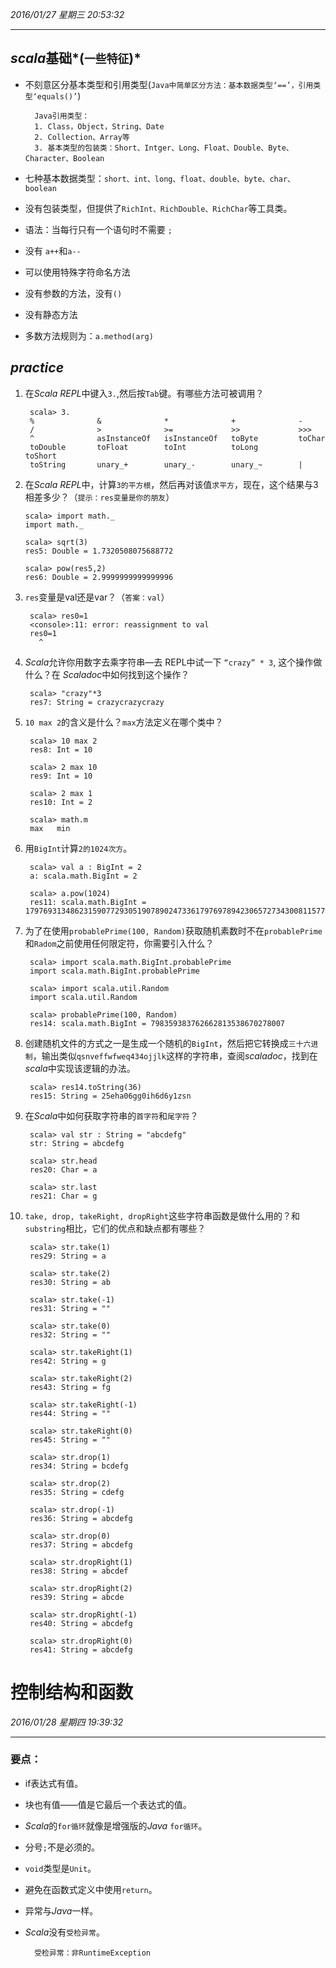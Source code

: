 *2016/01/27 星期三 20:53:32* 

----------
## *scala*基础*(```一些特征```)* ##

- 不刻意区分基本类型和引用类型(```Java中简单区分方法：基本数据类型‘==’，引用类型‘equals()’```)

	    Java引用类型：
	    1. Class，Object，String、Date
	    2. Collection、Array等
	    3. 基本类型的包装类：Short、Intger、Long、Float、Double、Byte、Character、Boolean

- 七种基本数据类型：`short、int、long、float、double、byte、char、boolean`

- 没有包装类型，但提供了`RichInt、RichDouble、RichChar`等工具类。

- 语法：当每行只有一个语句时不需要 `;`

- 没有 `a++`和`a--`

- 可以使用特殊字符命名方法

- 没有参数的方法，没有`()`

- 没有静态方法

- 多数方法规则为：`a.method(arg)`

## *practice* ##

1. 在*Scala REPL*中键入`3.`,然后按`Tab`键。有哪些方法可被调用？

	    scala> 3.
	    %              &              *              +              -
	    /              >              >=             >>             >>>
	    ^              asInstanceOf   isInstanceOf   toByte         toChar
	    toDouble       toFloat        toInt          toLong         toShort
	    toString       unary_+        unary_-        unary_~        |
1.  在*Scala REPL*中，计算`3的平方根`，然后再对该值`求平方`，现在，这个结果与3相差多少？（```提示：res变量是你的朋友```）

	    scala> import math._
	    import math._

	    scala> sqrt(3)
	    res5: Double = 1.7320508075688772

	    scala> pow(res5,2)
	    res6: Double = 2.9999999999999996
1. `res`变量是val还是var？（```答案：val```）

	    scala> res0=1
	    <console>:11: error: reassignment to val
	    res0=1
	      ^

1. *Scala*允许你用数字去乘字符串—去 REPL中试一下 `“crazy” * 3`, 这个操作做什么？在 *Scaladoc*中如何找到这个操作？

	    scala> "crazy"*3
	    res7: String = crazycrazycrazy
1. `10 max 2`的含义是什么？`max`方法定义在哪个类中？

	    scala> 10 max 2
	    res8: Int = 10

	    scala> 2 max 10
	    res9: Int = 10

	    scala> 2 max 1
	    res10: Int = 2

	    scala> math.m
	    max   min
1. 用`BigInt`计算`2的1024次方`。

	    scala> val a : BigInt = 2
	    a: scala.math.BigInt = 2

	    scala> a.pow(1024)
	    res11: scala.math.BigInt = 179769313486231590772930519078902473361797697894230657273430081157732675805500963132708477322407536021120113879871393357658789768814416622492847430639474124377767893424865485276302219601246094119453082952085005768838150682342462881473913110540827237163350510684586298239947245938479716304835356329624224137216
1. 为了在使用`probablePrime(100, Random)`获取随机素数时不在`probablePrime`和`Radom`之前使用任何限定符，你需要引入什么？

	    scala> import scala.math.BigInt.probablePrime
	    import scala.math.BigInt.probablePrime

	    scala> import scala.util.Random
	    import scala.util.Random

	    scala> probablePrime(100, Random)
	    res14: scala.math.BigInt = 798359383762662813538670278007
1. 创建随机文件的方式之一是生成一个随机的`BigInt`，然后把它转换成`三十六进制`，输出类似`qsnveffwfweq434ojjlk`这样的字符串，查阅*scaladoc*，找到在*scala*中实现该逻辑的办法。

	    scala> res14.toString(36)
	    res15: String = 25eha06gg0ih6d6y1zsn
1. 在*Scala*中如何获取字符串的`首字符`和`尾字符`？

	    scala> val str : String = "abcdefg"
	    str: String = abcdefg

	    scala> str.head
	    res20: Char = a

	    scala> str.last
	    res21: Char = g
1. `take, drop, takeRight, dropRight`这些字符串函数是做什么用的？和`substring`相比，它们的优点和缺点都有哪些？

	    scala> str.take(1)
	    res29: String = a

	    scala> str.take(2)
	    res30: String = ab

	    scala> str.take(-1)
	    res31: String = ""

	    scala> str.take(0)
	    res32: String = ""

	    scala> str.takeRight(1)
	    res42: String = g

	    scala> str.takeRight(2)
	    res43: String = fg

	    scala> str.takeRight(-1)
	    res44: String = ""

	    scala> str.takeRight(0)
	    res45: String = ""

	    scala> str.drop(1)
	    res34: String = bcdefg

	    scala> str.drop(2)
	    res35: String = cdefg

	    scala> str.drop(-1)
	    res36: String = abcdefg

	    scala> str.drop(0)
	    res37: String = abcdefg

	    scala> str.dropRight(1)
	    res38: String = abcdef

	    scala> str.dropRight(2)
	    res39: String = abcde

	    scala> str.dropRight(-1)
	    res40: String = abcdefg

	    scala> str.dropRight(0)
	    res41: String = abcdefg


# 控制结构和函数 #

*2016/01/28 星期四 19:39:32*

----------

### 要点： ###
- if表达式有值。
- 块也有值——值是它最后一个表达式的值。
- *Scala*的`for循环`就像是增强版的*Java* `for循环`。
- 分号`;`不是必须的。
- `void`类型是`Unit`。
- 避免在函数式定义中使用`return`。
- 异常与*Java*一样。
- *Scala*没有`受检异常`。

	    受检异常：非RuntimeException
